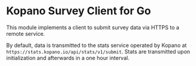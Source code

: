 # Kopano Survey Client for Go

This module implements a client to submit survey data via HTTPS to a remote 
service.

By default, data is transmitted to the stats service operated by Kopano at
`https://stats.kopano.io/api/stats/v1/submit`. Stats are transmitted upon
initialization and afterwards in a one hour interval.



